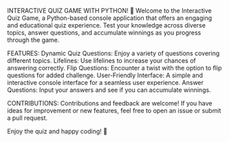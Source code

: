 INTERACTIVE QUIZ GAME WITH PYTHON! 🚀
Welcome to the Interactive Quiz Game, a Python-based console application that offers an engaging and educational quiz experience. Test your knowledge across diverse topics, answer questions, and accumulate winnings as you progress through the game.

FEATURES:
Dynamic Quiz Questions: Enjoy a variety of questions covering different topics.
Lifelines: Use lifelines to increase your chances of answering correctly.
Flip Questions: Encounter a twist with the option to flip questions for added challenge.
User-Friendly Interface: A simple and interactive console interface for a seamless user experience.
Answer Questions: Input your answers and see if you can accumulate winnings.

CONTRIBUTIONS:
Contributions and feedback are welcome! If you have ideas for improvement or new features, feel free to open an issue or submit a pull request.

Enjoy the quiz and happy coding! 🌟

